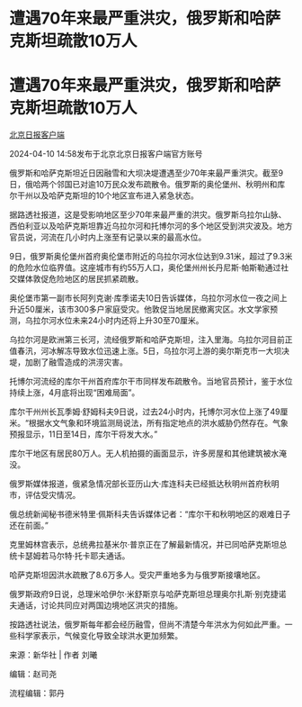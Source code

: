 # 遭遇70年来最严重洪灾，俄罗斯和哈萨克斯坦疏散10万人

# 遭遇70年来最严重洪灾，俄罗斯和哈萨克斯坦疏散10万人

[](https://news.qq.com/omn/author/8QMf13tc7owdvT%2FY)

[北京日报客户端](https://news.qq.com/omn/author/8QMf13tc7owdvT%2FY)

2024-04-10 14:58发布于北京北京日报客户端官方账号

俄罗斯和哈萨克斯坦近日因融雪和大坝决堤遭遇至少70年来最严重洪灾。截至9日，俄哈两个邻国已对逾10万民众发布疏散令。俄罗斯的奥伦堡州、秋明州和库尔干州以及哈萨克斯坦的10个地区宣布进入紧急状态。

据路透社报道，这是受影响地区至少70年来最严重的洪灾。俄罗斯乌拉尔山脉、西伯利亚以及哈萨克斯坦靠近乌拉尔河和托博尔河的多个地区受到洪灾波及。地方官员说，河流在几小时内上涨至有记录以来的最高水位。

9日，俄罗斯奥伦堡州首府奥伦堡市附近的乌拉尔河水位达到9.31米，超过了9.3米的危险水位临界值。这座城市有约55万人口，奥伦堡州州长丹尼斯·帕斯勒通过社交媒体敦促危险地区的居民抓紧疏散。

奥伦堡市第一副市长阿列克谢·库季诺夫10日告诉媒体，乌拉尔河水位一夜之间上升近50厘米，该市300多户家庭受灾。他敦促当地居民撤离灾区。水文学家预测，乌拉尔河水位未来24小时内还将上升30至70厘米。

乌拉尔河是欧洲第三长河，流经俄罗斯和哈萨克斯坦，注入里海。乌拉尔河目前正值春汛，河冰解冻导致水位迅速上涨。5日，乌拉尔河上游的奥尔斯克市一大坝决堤，加剧了融雪造成的洪涝灾害。

托博尔河流经的库尔干州首府库尔干市同样发布疏散令。当地官员预计，鉴于水位持续上涨，4月底将出现“困难局面”。

库尔干州州长瓦季姆·舒姆科夫9日说，过去24小时内，托博尔河水位上涨了49厘米。“根据水文气象和环境监测局说法，所有指定地点的洪水威胁仍然存在。气象预报显示，11日至14日，库尔干将发大水。”

库尔干地区有居民80万人。无人机拍摄的画面显示，许多房屋和其他建筑被水淹没。

俄罗斯媒体报道，俄紧急情况部长亚历山大·库连科夫已经抵达秋明州首府秋明市，评估受灾情况。

俄总统新闻秘书德米特里·佩斯科夫告诉媒体记者：“库尔干和秋明地区的艰难日子还在前面。”

克里姆林宫表示，总统弗拉基米尔·普京正在了解最新情况，并已同哈萨克斯坦总统卡瑟姆若马尔特·托卡耶夫通话。

哈萨克斯坦因洪水疏散了8.6万多人。受灾严重地多为与俄罗斯接壤地区。

俄罗斯政府9日说，总理米哈伊尔·米舒斯京与哈萨克斯坦总理奥尔扎斯·别克捷诺夫通话，讨论共同应对两国边境地区洪灾的措施。

按路透社说法，俄罗斯每年都会经历融雪，但尚不清楚今年洪水为何如此严重。一些科学家表示，气候变化导致全球洪水更加频繁。

来源：新华社 | 作者 刘曦

编辑：赵司尧

流程编辑：郭丹

